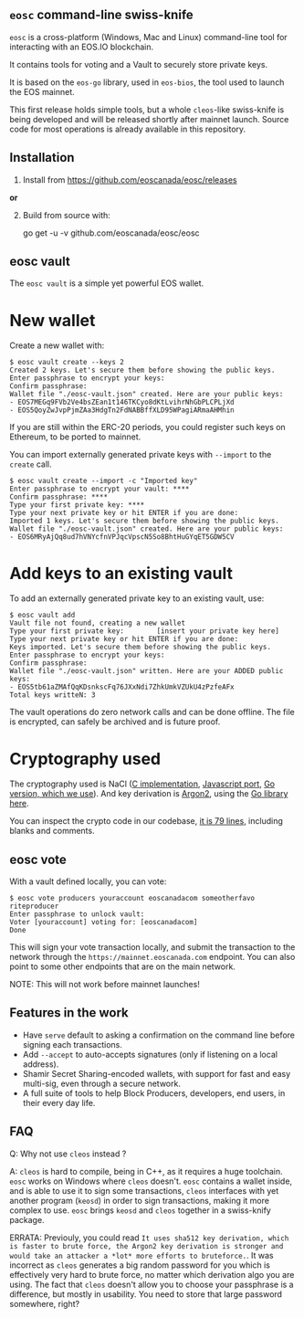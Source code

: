 `eosc` command-line swiss-knife
-------------------------------

`eosc` is a cross-platform (Windows, Mac and Linux) command-line tool
for interacting with an EOS.IO blockchain.

It contains tools for voting and a Vault to securely store private
keys.

It is based on the `eos-go` library, used in `eos-bios`, the tool used
to launch the EOS mainnet.

This first release holds simple tools, but a whole `cleos`-like
swiss-knife is being developed and will be released shortly after
mainnet launch.  Source code for most operations is already available
in this repository.


Installation
------------

1. Install from https://github.com/eoscanada/eosc/releases

**or**

2. Build from source with:

    go get -u -v github.com/eoscanada/eosc/eosc



eosc vault
----------

The `eosc vault` is a simple yet powerful EOS wallet.


New wallet
==========

Create a new wallet with:

```
$ eosc vault create --keys 2
Created 2 keys. Let's secure them before showing the public keys.
Enter passphrase to encrypt your keys:
Confirm passphrase:
Wallet file "./eosc-vault.json" created. Here are your public keys:
- EOS7MEGq9FVb2Ve4bsZEan1t146TKCyo8dKtLvihrNhGbPLCPLjXd
- EOS5QoyZwJvpPjmZAa3HdgTn2FdNABBffXLD95WPagiARmaAHMhin
```

If you are still within the ERC-20 periods, you could register such
keys on Ethereum, to be ported to mainnet.

You can import externally generated private keys with `--import` to
the `create` call.

```
$ eosc vault create --import -c "Imported key"
Enter passphrase to encrypt your vault: ****
Confirm passphrase: ****
Type your first private key: ****
Type your next private key or hit ENTER if you are done:
Imported 1 keys. Let's secure them before showing the public keys.
Wallet file "./eosc-vault.json" created. Here are your public keys:
- EOS6MRyAjQq8ud7hVNYcfnVPJqcVpscN5So8BhtHuGYqET5GDW5CV
```


Add keys to an existing vault
=============================

To add an externally generated private key to an existing vault, use:

```
$ eosc vault add
Vault file not found, creating a new wallet
Type your first private key:        [insert your private key here]
Type your next private key or hit ENTER if you are done:
Keys imported. Let's secure them before showing the public keys.
Enter passphrase to encrypt your keys:
Confirm passphrase:
Wallet file "./eosc-vault.json" written. Here are your ADDED public keys:
- EOS5tb61aZMAfQqKDsnkscFq76JXxNdi7ZhkUmkVZUkU4zPzfeAFx
Total keys writteN: 3
```

The vault operations do zero network calls and can be done offline.
The file is encrypted, can safely be archived and is future proof.

Cryptography used
=================

The cryptography used is NaCl
([C implementation](https://tweetnacl.cr.yp.to/), [Javascript port](https://github.com/dchest/tweetnacl-js),
[Go version, which we use](https://godoc.org/golang.org/x/crypto/nacl/secretbox)). And
key derivation is [Argon2](https://en.wikipedia.org/wiki/Argon2),
using the [Go library
here](https://godoc.org/golang.org/x/crypto/argon2).

You can inspect the crypto code in our codebase,
[it is 79 lines](./vault/passphrase.go), including blanks and
comments.


eosc vote
---------

With a vault defined locally, you can vote:

```
$ eosc vote producers youraccount eoscanadacom someotherfavo riteproducer
Enter passphrase to unlock vault:
Voter [youraccount] voting for: [eoscanadacom]
Done
```

This will sign your vote transaction locally, and submit the transaction to the network through the `https://mainnet.eoscanada.com` endpoint.  You can also point to some other endpoints that are on the main network.

NOTE: This will not work before mainnet launches!


Features in the work
--------------------

* Have `serve` default to asking a confirmation on the command line before signing each transactions.
* Add `--accept` to auto-accepts signatures (only if listening on a local address).
* Shamir Secret Sharing-encoded wallets, with support for fast and easy multi-sig, even through a secure network.
* A full suite of tools to help Block Producers, developers, end users, in their every day life.


FAQ
---

Q: Why not use `cleos` instead ?

A: `cleos` is hard to compile, being in C++, as it requires a huge
toolchain.  `eosc` works on Windows where `cleos` doesn't.  `eosc`
contains a wallet inside, and is able to use it to sign some
transactions, `cleos` interfaces with yet another program (`keosd`) in
order to sign transactions, making it more complex to use. `eosc`
brings `keosd` and `cleos` together in a swiss-knify package.

ERRATA: Previouly, you could read `It uses sha512 key derivation,
which is faster to brute force, the Argon2 key derivation is stronger
and would take an attacker a *lot* more efforts to bruteforce.`. It
was incorrect as `cleos` generates a big random password for you which
is effectively very hard to brute force, no matter which derivation
algo you are using.  The fact that `cleos` doesn't allow you to choose
your passphrase is a difference, but mostly in usability. You need to
store that large password somewhere, right?
